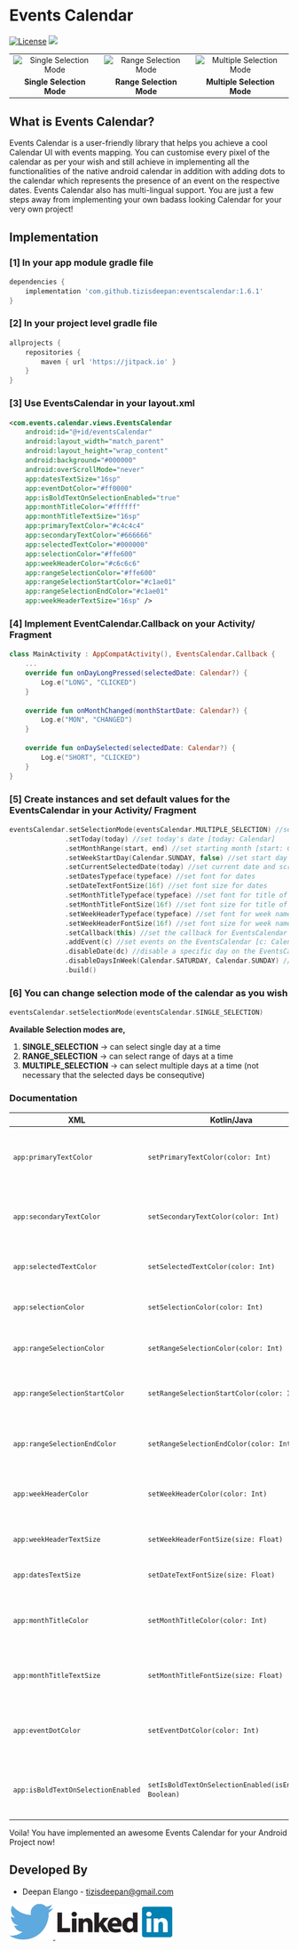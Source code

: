 # Events Calendar
[![License](https://img.shields.io/badge/license-Apache%202-4EB1BA.svg?style=flat-square)](https://www.apache.org/licenses/LICENSE-2.0.html)
[![](https://jitpack.io/v/tizisdeepan/eventscalendar.svg)](https://jitpack.io/#tizisdeepan/eventscalendar)

<table>
    <tr><td align="center"><img src="https://github.com/tizisdeepan/eventscalendar/blob/master/screenshots/ss1.png" alt="Single Selection Mode" width="100%"></td>
    <td align="center"><img src="https://github.com/tizisdeepan/eventscalendar/blob/master/screenshots/ss2.png" alt="Range Selection Mode" width="100%"></td>
    <td align="center"><img src="https://github.com/tizisdeepan/eventscalendar/blob/master/screenshots/ss3.png" alt="Multiple Selection Mode" width="100%"></td></tr>
    <tr><td align="center"><b>Single Selection Mode</b></td>
    <td align="center"><b>Range Selection Mode</b></td>
    <td align="center"><b>Multiple Selection Mode</b></td></tr>
</table>

## What is Events Calendar?
Events Calendar is a user-friendly library that helps you achieve a cool Calendar UI with events mapping. You can customise every pixel of the calendar as per your wish and still achieve in implementing all the functionalities of the native android calendar in addition with adding dots to the calendar which represents the presence of an event on the respective dates. Events Calendar also has multi-lingual support. You are just a few steps away from implementing your own badass looking Calendar for your very own project!

## Implementation
### [1] In your app module gradle file
```gradle
dependencies {
    implementation 'com.github.tizisdeepan:eventscalendar:1.6.1'
}
```

### [2] In your project level gradle file
```gradle
allprojects {
    repositories {
        maven { url 'https://jitpack.io' }
    }
}
```
### [3] Use EventsCalendar in your layout.xml
```xml
<com.events.calendar.views.EventsCalendar
    android:id="@+id/eventsCalendar"
    android:layout_width="match_parent"
    android:layout_height="wrap_content"
    android:background="#000000"
    android:overScrollMode="never"
    app:datesTextSize="16sp"
    app:eventDotColor="#ff0000"
    app:isBoldTextOnSelectionEnabled="true"
    app:monthTitleColor="#ffffff"
    app:monthTitleTextSize="16sp"
    app:primaryTextColor="#c4c4c4"
    app:secondaryTextColor="#666666"
    app:selectedTextColor="#000000"
    app:selectionColor="#ffe600"
    app:weekHeaderColor="#c6c6c6"
    app:rangeSelectionColor="#ffe600"
    app:rangeSelectionStartColor="#c1ae01"
    app:rangeSelectionEndColor="#c1ae01"
    app:weekHeaderTextSize="16sp" />
```
### [4] Implement EventCalendar.Callback on your Activity/ Fragment
```kotlin
class MainActivity : AppCompatActivity(), EventsCalendar.Callback {
    ...
    override fun onDayLongPressed(selectedDate: Calendar?) {
        Log.e("LONG", "CLICKED")
    }
    
    override fun onMonthChanged(monthStartDate: Calendar?) {
        Log.e("MON", "CHANGED")
    }

    override fun onDaySelected(selectedDate: Calendar?) {
        Log.e("SHORT", "CLICKED")
    }
}
```
### [5] Create instances and set default values for the EventsCalendar in your Activity/ Fragment
```kotlin
eventsCalendar.setSelectionMode(eventsCalendar.MULTIPLE_SELECTION) //set mode of Calendar
              .setToday(today) //set today's date [today: Calendar]
              .setMonthRange(start, end) //set starting month [start: Calendar] and ending month [end: Calendar]
              .setWeekStartDay(Calendar.SUNDAY, false) //set start day of the week as you wish [startday: Int, doReset: Boolean]
              .setCurrentSelectedDate(today) //set current date and scrolls the calendar to the corresponding month of the selected date [today: Calendar]
              .setDatesTypeface(typeface) //set font for dates
              .setDateTextFontSize(16f) //set font size for dates
              .setMonthTitleTypeface(typeface) //set font for title of the calendar
              .setMonthTitleFontSize(16f) //set font size for title of the calendar
              .setWeekHeaderTypeface(typeface) //set font for week names
              .setWeekHeaderFontSize(16f) //set font size for week names
              .setCallback(this) //set the callback for EventsCalendar
              .addEvent(c) //set events on the EventsCalendar [c: Calendar]
              .disableDate(dc) //disable a specific day on the EventsCalendar [c: Calendar]
              .disableDaysInWeek(Calendar.SATURDAY, Calendar.SUNDAY) //disable days in a week on the whole EventsCalendar [varargs days: Int]
              .build()
```
### [6] You can change selection mode of the calendar as you wish
```kotlin
eventsCalendar.setSelectionMode(eventsCalendar.SINGLE_SELECTION)
```
**Available Selection modes are,**
1. **SINGLE_SELECTION** -> can select single day at a time
2. **RANGE_SELECTION** -> can select range of days at a time
2. **MULTIPLE_SELECTION** -> can select multiple days at a time (not necessary that the selected days be consequtive)
### Documentation

|XML|Kotlin/Java|Description|
|---|---|---|
|`app:primaryTextColor`|`setPrimaryTextColor(color: Int)`|**Primary Text** color of the calendar (selectable dates)|
|`app:secondaryTextColor`|`setSecondaryTextColor(color: Int)`|**Secondary Text** color of the calendar (disabled dates)|
|`app:selectedTextColor`|`setSelectedTextColor(color: Int)`|Text color of the **Selected** date|
|`app:selectionColor`|`setSelectionColor(color: Int)`|Color for the **Selection Circle**|
|`app:rangeSelectionColor`|`setRangeSelectionColor(color: Int)`|Color for the **Selection Background**|
|`app:rangeSelectionStartColor`|`setRangeSelectionStartColor(color: Int)`|Color for the **Range Start Selection Background**|
|`app:rangeSelectionEndColor`|`setRangeSelectionEndColor(color: Int)`|Color for the **Range End Selection Background**|
|`app:weekHeaderColor`|`setWeekHeaderColor(color: Int)`|Text color for the **Week Header** labels|
|`app:weekHeaderTextSize`|`setWeekHeaderFontSize(size: Float)`|Text size for the **Week Header** labels|
|`app:datesTextSize`|`setDateTextFontSize(size: Float)`|Text size for the **Date** labels|
|`app:monthTitleColor`|`setMonthTitleColor(color: Int)`|Text color for the **Month Title** in the calendar view|
|`app:monthTitleTextSize`|`setMonthTitleFontSize(size: Float)`|Text size for the **Month Title** in the calendar view|
|`app:eventDotColor`|`setEventDotColor(color: Int)`|Color for the **Event Dots** marked in the calendar view|
|`app:isBoldTextOnSelectionEnabled`|`setIsBoldTextOnSelectionEnabled(isEnabled: Boolean)`|Sets whether the dates should be **highlighted** or not|

Voila! You have implemented an awesome Events Calendar for your Android Project now!

Developed By
------------

* Deepan Elango - <tizisdeepan@gmail.com>

<a href="https://twitter.com/tizisdeepan">
  <img alt="Follow me on Twitter" src="./screenshots/twitter.png" />
</a>
<a href="https://www.linkedin.com/in/tizisdeepan/">
  <img alt="Add me to Linkedin" src="./screenshots/linkedin.png" />
</a>
